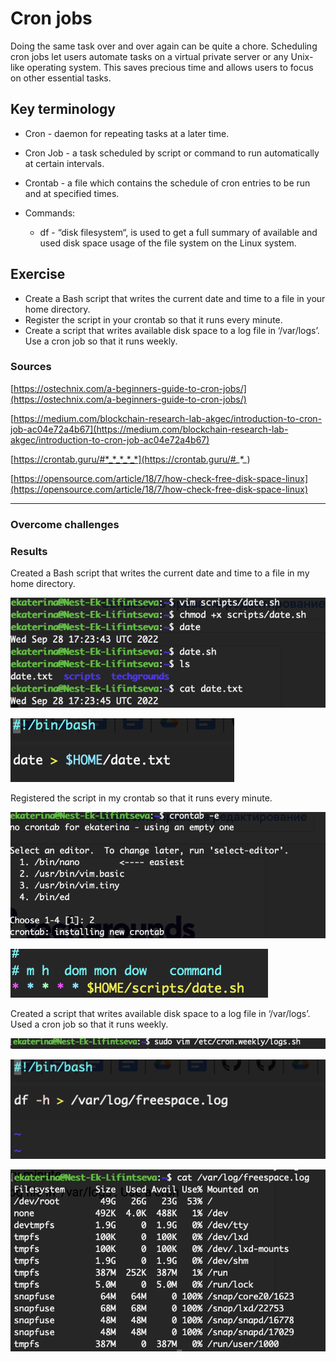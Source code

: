 # Cron jobs

 Doing the same task over and over again can be quite a chore. Scheduling cron jobs let users automate tasks on a virtual private server or any Unix-like operating system. This saves precious time and allows users to focus on other essential tasks.


## Key terminology

 - Cron - daemon for repeating tasks at a later time.

 - Cron Job -  a task scheduled by script or command to run automatically at certain intervals.

 - Crontab - a file which contains the schedule of cron entries to be run and at specified times. 

- Commands: 
    - df - “disk filesystem“, is used to get a full summary of available and used disk space usage of the file system on the Linux system.

## Exercise

- Create a Bash script that writes the current date and time to a file in your home directory.
- Register the script in your crontab so that it runs every minute.
- Create a script that writes available disk space to a log file in ‘/var/logs’. Use a cron job so that it runs weekly.



### Sources

[https://ostechnix.com/a-beginners-guide-to-cron-jobs/](https://ostechnix.com/a-beginners-guide-to-cron-jobs/)

[https://medium.com/blockchain-research-lab-akgec/introduction-to-cron-job-ac04e72a4b67](https://medium.com/blockchain-research-lab-akgec/introduction-to-cron-job-ac04e72a4b67)

[https://crontab.guru/#*_*_*_*_*](https://crontab.guru/#*_*_*_*_*)

[https://opensource.com/article/18/7/how-check-free-disk-space-linux](https://opensource.com/article/18/7/how-check-free-disk-space-linux)



****

### Overcome challenges




### Results
Created a Bash script that writes the current date and time to a file in my home directory.

![screenshot](/00_includes/linux_08_1_screenshot.png)

![screenshot](/00_includes/linux_08_2_screenshot.png)

Registered the script in my crontab so that it runs every minute.

![screenshot](/00_includes/linux_08_3_screenshot.png)

![screenshot](/00_includes/linux_08_4_screenshot.png)

Created a script that writes available disk space to a log file in ‘/var/logs’. Used a cron job so that it runs weekly.

![screenshot](/00_includes/linux_08_5_screenshot.png)

![screenshot](/00_includes/linux_08_6_screenshot.png)

![screenshot](/00_includes/linux_08_7_screenshot.png)



